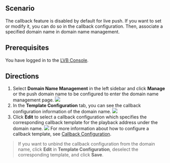 ## Scenario

The callback feature is disabled by default for live push. If you want to set or modify it, you can do so in the callback configuration. Then, associate a specified domain name in domain name management.

## Prerequisites

You have logged in to the [LVB Console](https://console.cloud.tencent.com/live).

## Directions

1. 	Select **Domain Name Management** in the left sidebar and click **Manage** or the push domain name to be configured to enter the domain name management page.
 ![](https://main.qcloudimg.com/raw/dc13d00a95ed2a9fb453e7af941a1acd.png)
2. 	In the **Template Configuration** tab, you can see the callback configuration information of the domain name.
![](https://main.qcloudimg.com/raw/3b79b823d374cec02c55ce101482f605.png)
3. 	Click **Edit** to select a callback configuration which specifies the corresponding callback template for the playback address under the domain name.
![](https://main.qcloudimg.com/raw/b8c9228a378316de14a5392cb22c1266.png)
For more information about how to configure a callback template, see [Callback Configuration](https://cloud.tencent.com/document/product/267/20388).

>If you want to unbind the callback configuration from the domain name, click **Edit** in **Template Configuration**, deselect the corresponding template, and click **Save**.
>[](https://main.qcloudimg.com/raw/e18e4c7f58950bd2dbe74f038c455cd9.png)
